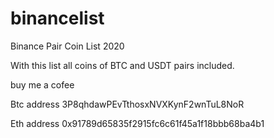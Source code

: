# binancelist
Binance Pair Coin List 2020

With this list all coins of BTC and USDT pairs included.

buy me a cofee 

Btc address 3P8qhdawPEvTthosxNVXKynF2wnTuL8NoR

Eth address 0x91789d65835f2915fc6c61f45a1f18bbb68ba4b1
